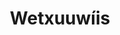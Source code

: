 ---
title: Wetxuuwíis
section: Expedition
layout: page
permalink: /expedition/misconceptions.html
original: https://www.lib.uidaho.edu/digital/L3/ShowOneObjectSiteID34ObjectID143.html
---